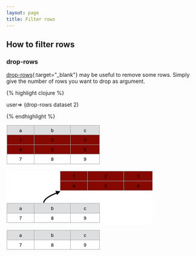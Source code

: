 ```yaml
---
layout: page
title: Filter rows
---
```


## How to filter rows

### drop-rows

[drop-rows](http://api.grafter.org/0.2/grafter.tabular.html#var-drop-rows){:target="_blank"} may be useful to remove some rows. Simply give the number of rows you want to drop as argument.

{% highlight clojure %}

user=> (drop-rows dataset 2)

{% endhighlight %}

![Data Screenshot](/assets/230_filter_raws_1.png)

![Data Screenshot](/assets/230_filter_raws_2.png)

![Data Screenshot](/assets/230_filter_raws_3.png)
